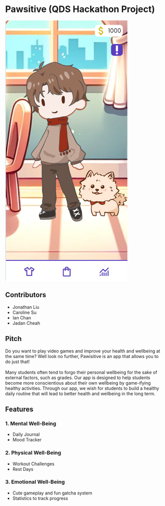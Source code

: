 # Pawsitive (QDS Hackathon Project)

![Game Screenshot](images/game_screenshot.png)

## Contributors

- Jonathan Liu
- Caroline Su
- Ian Chan
- Jadan Cheah

## Pitch

Do you want to play video games and improve your health and wellbeing at the same time? Well look no further, Pawisitive is an app that allows you to do just that!
<br>
<br>
Many students often tend to forgo their personal wellbeing for the sake of external factors, such as grades. Our app is designed to help students become more conscientious about their own wellbeing by game-ifying healthy activities. Through our app, we wish for students to build a healthy daily routine that will lead to better health and wellbeing in the long term.

## Features

### 1. Mental Well-Being

- Daily Journal
- Mood Tracker

### 2. Physical Well-Being

- Workout Challenges
- Rest Days

### 3. Emotional Well-Being

- Cute gameplay and fun gatcha system
- Statistics to track progress
